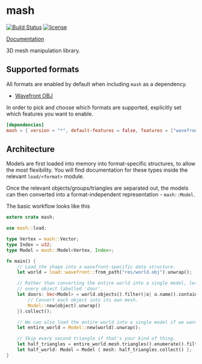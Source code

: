 # mash

[![Build Status](https://travis-ci.com/dylanmckay/mash.svg?token=yjrpKtNnXqa4h6sV1BQh&branch=master)](https://travis-ci.com/dylanmckay/mash)
[![license](https://img.shields.io/github/license/dylanmckay/mash.svg)]()

[Documentation](https://docs.rs/mash)

3D mesh manipulation library.

## Supported formats

All formats are enabled by default when including `mash` as a dependency.

* [Wavefront OBJ](https://en.wikipedia.org/wiki/Wavefront_.obj_file)

In order to pick and choose which formats are supported, explicitly set which features
you want to enable.

```toml
[dependencies]
mash = { version = "*", default-features = false, features = ["wavefront"]}
```

## Architecture

Models are first loaded into memory into format-specific structures, to allow the most flexibility.
You will find documentation for these types inside the relevant `load/<format>` module.

Once the relevant objects/groups/triangles are separated out, the models can then converted into a
format-independent representation - `mash::Model`.

The basic workflow looks like this

```rust
extern crate mash;

use mash::load;

type Vertex = mash::Vector;
type Index = u32;
type Model = mash::Model<Vertex, Index>;

fn main() {
    // Load the shape into a wavefront-specific data structure.
    let world = load::wavefront::from_path("res/world.obj").unwrap();

    // Rather than converting the entire world into a single model, let's extract
    // every object labelled 'door'.
    let doors: Vec<Model> = world.objects().filter(|o| o.name().contains("door")).map(|object| {
        // Convert each object into its own mesh.
        Model::new(object).unwrap()
    }).collect();

    // We can also load the entire world into a single model if we wanted.
    let entire_world = Model::new(world).unwrap();

    // Skip every second triangle if that's your kind of thing.
    let half_triangles = entire_world.mesh.triangles().enumerate().filter(|&(idx,_)| idx%2 == 0).map(|(_,t)| t);
    let half_world: Model = Model { mesh: half_triangles.collect() };
}
```

